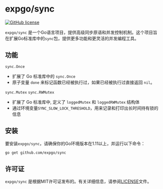# expgo/sync

[![GitHub license](https://img.shields.io/badge/license-MIT-blue.svg)](https://github.com/expgo/sync/blob/master/LICENSE)

`expgo/sync` 是一个Go语言项目，提供高级同步原语和并发控制机制。这个项目旨在扩展Go标准库中的`sync`包，提供更多功能和更灵活的并发编程工具。


## 功能
`sync.Once` 
* 扩展了 Go 标准库中的 `sync.Once`
* 原子变量 `done` 来标记函数已经被执行过，如果已经被执行过直接返回 `nil`。

`sync.Mutex` `sync.RWMutex` 
* 扩展了 Go 标准库中, 定义了 `loggedMutex` 和 `loggedRWMutex` 结构体
* 通过环境变量`SYNC_SLOW_LOCK_THRESHOLD`，用来记录和打印出长时间持有锁的信息

## 安装

要安装`expgo/sync`，请确保你的Go环境版本在1.11以上，并运行以下命令：

```bash
go get github.com/expgo/sync
```

## 许可证

`expgo/sync` 是根据MIT许可证发布的。有关详细信息，请参阅[LICENSE](https://github.com/expgo/sync/blob/master/LICENSE)文件。